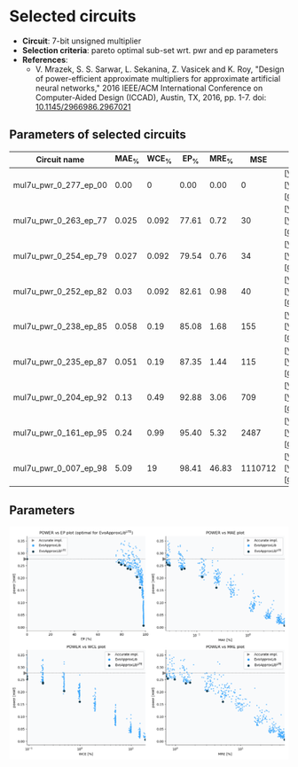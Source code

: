 
Selected circuits
===================
 - **Circuit**: 7-bit unsigned multiplier
 - **Selection criteria**: pareto optimal sub-set wrt. pwr and ep parameters
 - **References**: 
   - V. Mrazek, S. S. Sarwar, L. Sekanina, Z. Vasicek and K. Roy, "Design of power-efficient approximate multipliers for approximate artificial neural networks," 2016 IEEE/ACM International Conference on Computer-Aided Design (ICCAD), Austin, TX, 2016, pp. 1-7. doi: [10.1145/2966986.2967021](https://dx.doi.org/10.1145/2966986.2967021)


Parameters of selected circuits
----------------------------

| Circuit name | MAE<sub>%</sub> | WCE<sub>%</sub> | EP<sub>%</sub> | MRE<sub>%</sub> | MSE | Download |
| --- |  --- | --- | --- | --- | --- | --- | 
| mul7u_pwr_0_277_ep_00 | 0.00 | 0 | 0.00 | 0.00 | 0 |  [[Verilog<sub>generic</sub>](mul7u_pwr_0_277_ep_00_gen.v)] [[Verilog<sub>PDK45</sub>](mul7u_pwr_0_277_ep_00_pdk45.v)]  [[C](mul7u_pwr_0_277_ep_00.c)] |
| mul7u_pwr_0_263_ep_77 | 0.025 | 0.092 | 77.61 | 0.72 | 30 |  [[Verilog<sub>generic</sub>](mul7u_pwr_0_263_ep_77_gen.v)] [[Verilog<sub>PDK45</sub>](mul7u_pwr_0_263_ep_77_pdk45.v)]  [[C](mul7u_pwr_0_263_ep_77.c)] |
| mul7u_pwr_0_254_ep_79 | 0.027 | 0.092 | 79.54 | 0.76 | 34 |  [[Verilog<sub>generic</sub>](mul7u_pwr_0_254_ep_79_gen.v)] [[Verilog<sub>PDK45</sub>](mul7u_pwr_0_254_ep_79_pdk45.v)]  [[C](mul7u_pwr_0_254_ep_79.c)] |
| mul7u_pwr_0_252_ep_82 | 0.03 | 0.092 | 82.61 | 0.98 | 40 |  [[Verilog<sub>generic</sub>](mul7u_pwr_0_252_ep_82_gen.v)] [[Verilog<sub>PDK45</sub>](mul7u_pwr_0_252_ep_82_pdk45.v)]  [[C](mul7u_pwr_0_252_ep_82.c)] |
| mul7u_pwr_0_238_ep_85 | 0.058 | 0.19 | 85.08 | 1.68 | 155 |  [[Verilog<sub>generic</sub>](mul7u_pwr_0_238_ep_85_gen.v)] [[Verilog<sub>PDK45</sub>](mul7u_pwr_0_238_ep_85_pdk45.v)]  [[C](mul7u_pwr_0_238_ep_85.c)] |
| mul7u_pwr_0_235_ep_87 | 0.051 | 0.19 | 87.35 | 1.44 | 115 |  [[Verilog<sub>generic</sub>](mul7u_pwr_0_235_ep_87_gen.v)] [[Verilog<sub>PDK45</sub>](mul7u_pwr_0_235_ep_87_pdk45.v)]  [[C](mul7u_pwr_0_235_ep_87.c)] |
| mul7u_pwr_0_204_ep_92 | 0.13 | 0.49 | 92.88 | 3.06 | 709 |  [[Verilog<sub>generic</sub>](mul7u_pwr_0_204_ep_92_gen.v)] [[Verilog<sub>PDK45</sub>](mul7u_pwr_0_204_ep_92_pdk45.v)]  [[C](mul7u_pwr_0_204_ep_92.c)] |
| mul7u_pwr_0_161_ep_95 | 0.24 | 0.99 | 95.40 | 5.32 | 2487 |  [[Verilog<sub>generic</sub>](mul7u_pwr_0_161_ep_95_gen.v)] [[Verilog<sub>PDK45</sub>](mul7u_pwr_0_161_ep_95_pdk45.v)]  [[C](mul7u_pwr_0_161_ep_95.c)] |
| mul7u_pwr_0_007_ep_98 | 5.09 | 19 | 98.41 | 46.83 | 1110712 |  [[Verilog<sub>generic</sub>](mul7u_pwr_0_007_ep_98_gen.v)] [[Verilog<sub>PDK45</sub>](mul7u_pwr_0_007_ep_98_pdk45.v)]  [[C](mul7u_pwr_0_007_ep_98.c)] |
    
Parameters
--------------
![Parameters figure](fig.png)
             
